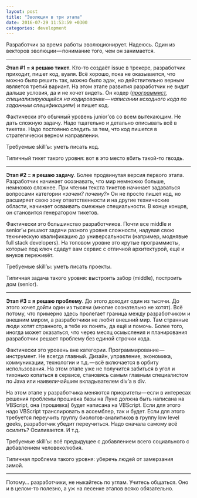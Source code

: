```yaml
---
layout: post
title: "Эволюция в три этапа"
date: 2016-07-29 11:53:59 +0300
categories: development
---
```

Разработчик за время работы эволюционирует. Надеюсь. Один из векторов эволюции — понимание того, чем он занимается.

---

**Этап #1 = я решаю тикет**. Кто-то создаёт issue в трекере, разработчик приходит, пишет код, вуаля. Всё хорошо, пока не оказывается, что можно было решить так, можно было эдак, но действительно верным является третий вариант. На этом этапе развития разработчик не видит дальше условия, да и не хочет видеть. Он кодер (*[программист](https://ru.wikipedia.org/wiki/Кодер), специализирующийся на кодировании — написании исходного кода по заданным спецификациям*) и пишет код.

Фактически это обычный уровень junior’ов со всем вытекающим. Не дать сложную задачу. Надо тщательно и детально описывать всё в тикетах. Надо постоянно следить за тем, что код пишется в стратегически верном направлении.

Требуемые skill’ы: уметь писать код.

Типичный тикет такого уровня: вот в это место вбить такой-то гвоздь.

---

**Этап #2 = я решаю задачу**. Более продвинутая версия первого этапа. Разработчик начинает осознавать, что мир немножко больше, немножко сложнее. При чтении текста тикетов начинает задаваться вопросами категории *«зачем? почему?»* Он не просто пишет код, но расширяет свою зону ответственности и на другие технические области, начинает осваивать смежные специальности. В конце концов, он становится генератором тикетов.

Фактически это большинство разработчиков. Почти все middle и senior’ы решают задачи разного уровня сложности, надувая свою техническую квалификацию до универсальности (например, моднявые full stack developers). На топовом уровне это крутые программисты, которые под ключ сдадут вам сервис с отличной архитектурой, ещё и внуков переживёт.

Требуемые skill’ы: уметь писать проекты.

Типичная задача такого уровня: выстроить забор (middle), построить дом (senior).

---

**Этап #3 = я решаю проблему**. До этого доходит один из тысячи. До этого хочет дойти один из тысячи (многие сознательно не хотят). Всё потому, что примерно здесь пролегает граница между разработчиком и внешним миром, а разработчики не любят внешний мир. Там странные люди хотят странного, а тебе их понять, да ещё и помочь. Более того, иногда может оказаться, что через месяц осмысления и планирования разработчик решает проблему без единой строчки кода.

Фактически это уровень вне категории. Программирование — инструмент. Не всегда главный. Дизайн, управление, экономика, коммуникации, технологии и т.д. — всё включается в орбиту использования. На этом этапе уже не получится забиться в угол и тихонько копаться в сервисе, становясь самым главным специалистом по Java или наивеличайшим вкладывателем div’а в div.

На этом этапе у разработчика меняются приоритеты — если в интересах решения проблемы прошивка базы на Луне должна быть написана на VBScript, она (прошивка) будет написана на VBScript. Если для этого надо VBScript транслировать в ассемблер, так и будет. Если для этого требуется переучить группу биологов-аналитиков в группу low level geeks, разработчик убедит переучиться. Надо сначала самому всё осилить? Осиливается. И т.д.

Требуемые skill’ы: всё предыдущее с добавлением всего социального с добавлением человеколюбия.

Типичная проблема такого уровня: уберечь людей от замерзания зимой.

---

Потому… разработчики, не ныкайтесь по углам. Учитесь общаться. Оно и в целом-то полезно, а уж на лесенке этапов всяко обязательно.
